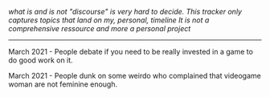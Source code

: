 *what is and is not "discourse" is very hard to decide.*
*This tracker only captures topics that land on my, personal, timeline*
*It is not a comprehensive ressource and more a personal project*

-----------

March 2021 - People debate if you need to be really invested in a game to do good work on it.

March 2021 - People dunk on some weirdo who complained that videogame woman are not feminine enough.
